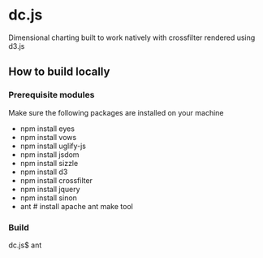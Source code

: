 dc.js
=====

Dimensional charting built to work natively with crossfilter rendered using d3.js


How to build locally
--------------------

### Prerequisite modules

Make sure the following packages are installed on your machine
* npm install eyes
* npm install vows
* npm install uglify-js
* npm install jsdom
* npm install sizzle
* npm install d3
* npm install crossfilter
* npm install jquery
* npm install sinon
* ant # install apache ant make tool

### Build

dc.js$ ant



